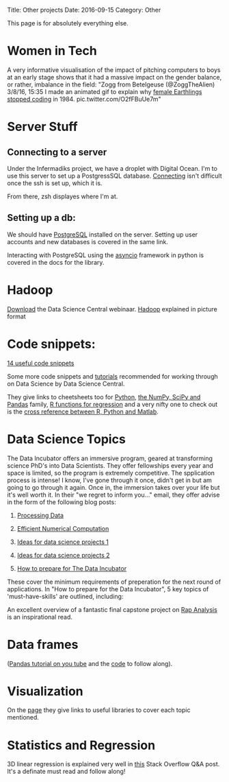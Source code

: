 Title: Other projects
Date: 2016-09-15
Category: Other

This page is for absolutely everything else.

# Women in Tech
A very informative visualisation of the impact of pitching computers to boys at an early stage shows that it had a massive impact on the gender balance, or rather, imbalance in the field:
"Zogg from Betelgeuse (@ZoggTheAlien)
3/8/16, 15:35
I made an animated gif to explain why [female Earthlings stopped coding](https://twitter.com/ZoggTheAlien/status/707334009475481602/photo/1) in 1984. pic.twitter.com/O2fFBuUe7m"

# Server Stuff
## Connecting to a server

Under the Infermadiks project, we have a droplet with Digital Ocean. I'm to use this server to set up a PostgressSQL database.
[Connecting](https://www.digitalocean.com/community/tutorials/how-to-use-the-digitalocean-console-to-access-your-droplet) isn't difficult once the ssh is set up, which it is.

From there, zsh displayes where I'm at.

## Setting up a db:
We should have [PostgreSQL](https://www.digitalocean.com/community/tutorials/how-to-install-and-use-postgresql-on-ubuntu-16-04) installed on the server. Setting up user accounts and new databases is covered in the same link.

Interacting with PostgreSQL using the [asyncio](https://magicstack.github.io/asyncpg/current/) framework in python is covered in the docs for the library.

# Hadoop
[Download](https://drive.google.com/open?id=0B18Jj7sicGWDWWZEcU5sMXZ4LXc
) the Data Science Central webinaar.
[Hadoop](http://www.datasciencecentral.com/profiles/blogs/what-is-hadoop-great-infographics-explains-how-it-works) explained in picture format

# Code snippets:
[14 useful code snippets](http://www.datasciencecentral.com/xn/detail/6448529:BlogPost:454184)

Some more code snippets and [tutorials](http://www.datasciencecentral.com/profiles/blogs/17-short-tutorials-all-data-scientists-should-read-and-practice) recommended for working through on Data Science by Data Science Central.

They give links to cheetsheets too for [Python](http://www.astro.up.pt/~sousasag/Python_For_Astronomers/Python_qr.pdf), [the NumPy, SciPy and Pandas](https://s3.amazonaws.com/quandl-static-content/Documents/Quandl+-+Pandas,+SciPy,+NumPy+Cheat+Sheet.pdf) family, [R functions for regression](http://cran.r-project.org/doc/contrib/Ricci-refcard-regression.pdf) and a very nifty one to check out is the [cross reference between R, Python and Matlab](http://mathesaurus.sourceforge.net/matlab-python-xref.pdf).

# Data Science Topics
The Data Incubator offers an immersive program, geared at transforming science PhD's into Data Scientists. They offer fellowships every year and space is limited, so the program is extremely competitive. The spplication process is intense! I know, I've gone through it once, didn't get in but am going to go through it again.
Once in, the immersion takes over your life but it's well worth it. In their "we regret to inform you..." email, they offer advise in the form of the following blog posts:

1. [Processing Data](http://blog.thedataincubator.com/2015/01/processing-data-like-a-professional-data-scientist/)

2. [Efficient Numerical Computation](http://blog.thedataincubator.com/2015/01/a-cs-degree-for-data-science-part-i-efficient-numerical-computation/)

3. [Ideas for data science projects 1](http://blog.thedataincubator.com/2014/10/data-sources-for-cool-data-science-projects-part-1/)

4. [Ideas for data science projects 2](http://blog.thedataincubator.com/2014/10/data-sources-for-cool-data-science-projects-part-2/)

5. [How to prepare for The Data Incubator](http://blog.thedataincubator.com/2014/09/how-to-prepare-for-the-data-incubator/)

These cover the minimum requirements of preperation for the next round of applications. In "How to prepare for the Data Incubator", 5 key topics of 'must-have-skills' are outlined, including:

An excellent overview of a fantastic final capstone project on [Rap Analysis](http://www.datasciencecentral.com/profiles/blogs/our-berkeley-data-science-capstone-project-rap-analysis) is an inspirational read.

# Data frames
([Pandas tutorial on you tube](https://www.youtube.com/watch?v=w26x-z-BdWQ) and the [code](https://github.com/estimate/pandas-exercises) to follow along).

# Visualization
On the [page](http://blog.thedataincubator.com/2014/09/how-to-prepare-for-the-data-incubator/) they give links to useful libraries to cover each topic mentioned.

# Statistics and Regression
3D linear regression is explained very well in [this](http://stackoverflow.com/questions/24747643/3d-linear-regression) Stack Overflow Q&A post. It's a definate must read and follow along!

